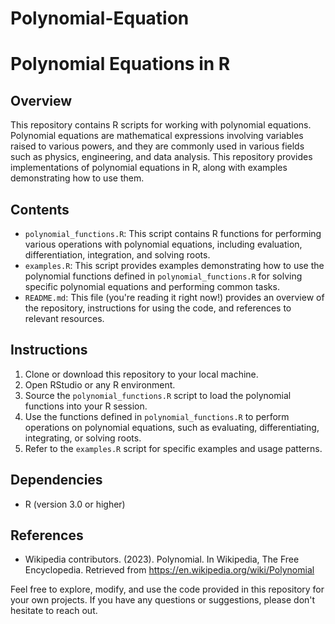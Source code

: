 # Polynomial-Equation

# Polynomial Equations in R

## Overview
This repository contains R scripts for working with polynomial equations. Polynomial equations are mathematical expressions involving variables raised to various powers, and they are commonly used in various fields such as physics, engineering, and data analysis. This repository provides implementations of polynomial equations in R, along with examples demonstrating how to use them.

## Contents
- `polynomial_functions.R`: This script contains R functions for performing various operations with polynomial equations, including evaluation, differentiation, integration, and solving roots.
- `examples.R`: This script provides examples demonstrating how to use the polynomial functions defined in `polynomial_functions.R` for solving specific polynomial equations and performing common tasks.
- `README.md`: This file (you're reading it right now!) provides an overview of the repository, instructions for using the code, and references to relevant resources.

## Instructions
1. Clone or download this repository to your local machine.
2. Open RStudio or any R environment.
3. Source the `polynomial_functions.R` script to load the polynomial functions into your R session.
4. Use the functions defined in `polynomial_functions.R` to perform operations on polynomial equations, such as evaluating, differentiating, integrating, or solving roots.
5. Refer to the `examples.R` script for specific examples and usage patterns.

## Dependencies
- R (version 3.0 or higher)

## References
- Wikipedia contributors. (2023). Polynomial. In Wikipedia, The Free Encyclopedia. Retrieved from https://en.wikipedia.org/wiki/Polynomial

Feel free to explore, modify, and use the code provided in this repository for your own projects. If you have any questions or suggestions, please don't hesitate to reach out.
